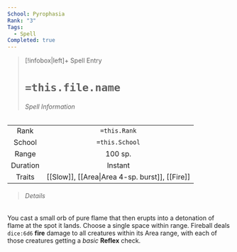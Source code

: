 ```yaml
---
School: Pyrophasia
Rank: "3"
Tags:
  - Spell
Completed: true
---
```

> [!infobox|left]+ Spell Entry
> # `=this.file.name`
> ###### Spell Information
|          |                                                |
|:--------:|:----------------------------------------------:|
|   Rank   |                  `=this.Rank`                  |
|  School  |                 `=this.School`                 |
|  Range   |                    100 sp.                     |
| Duration |                    Instant                     |
|  Traits  | [[Slow]], [[Area\|Area 4-sp. burst]], [[Fire]] |
> ###### *Details*
You cast a small orb of pure flame that then erupts into a detonation of flame at the spot it lands.  Choose a single space within range. Fireball deals `dice:6d6` **fire** damage to all  creatures within its Area range, with each of those creatures getting a *basic* **Reflex** check.